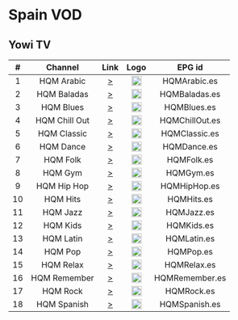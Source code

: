 <h1>Spain VOD</h1>

<h2>Yowi TV</h2>

| #   | Channel        | Link  | Logo | EPG id |
|:---:|:--------------:|:-----:|:----:|:------:|
| 1   | HQM Arabic| [>](https://livelist01.yowi.tv/lista/39596c72840d27b213caf4e58c39599a6f2ed203/master.m3u8) | <img height="20" src="https://hqm.es/wp-content/uploads/arabic-hqm-logo.png"/> | HQMArabic.es |
| 2   | HQM Baladas| [>](https://livelist01.yowi.tv/lista/5d7d2c21e0ec7a8a99fd1fdbc52cbdc0782f77fc/master.m3u8) | <img height="20" src="https://hqm.es/wp-content/uploads/baladas-hqm-logo.png"/> | HQMBaladas.es |
| 3   | HQM Blues| [>](https://livelist01.yowi.tv/lista/81c601f370e44dc566113fd752204be5f5f53b61/master.m3u8) | <img height="20" src="https://hqm.es/wp-content/uploads/blues-hqm-logo.png"/> | HQMBlues.es |
| 4   | HQM Chill Out| [>](https://livelist01.yowi.tv/lista/183a351ddb0e57af6d735256226e6033c32219ab/master.m3u8) | <img height="20" src="https://hqm.es/wp-content/uploads/chill-out-hqm-logo.png"/> | HQMChillOut.es |
| 5   | HQM Classic| [>](https://livelist01.yowi.tv/lista/f04129475945936b248aa723de56519ea2ff10fc/master.m3u8) | <img height="20" src="https://hqm.es/wp-content/uploads/classic-hqm-logo.png"/> | HQMClassic.es |
| 6   | HQM Dance| [>](https://livelist01.yowi.tv/lista/57cf2f51b07ff21988a7a6f0270a66d41086d4a4/master.m3u8) | <img height="20" src="https://hqm.es/wp-content/uploads/dance-hqm-logo.png"/> | HQMDance.es |
| 7   | HQM Folk| [>](https://livelist01.yowi.tv/lista/9f5310c179e8e840188d183be235f755b18cf703/master.m3u8) | <img height="20" src="https://hqm.es/wp-content/uploads/folk-hqm-logo.png"/> | HQMFolk.es |
| 8   | HQM Gym| [>](https://livelist01.yowi.tv/lista/abb87f329d0ed03072b1930e9636a53e8076c8d5/master.m3u8) | <img height="20" src="https://hqm.es/wp-content/uploads/gym-hqm-logo.png"/> | HQMGym.es |
| 9   | HQM Hip Hop| [>](https://livelist01.yowi.tv/lista/8327abc87895df4c76db1155435fdca6a3607bbd/master.m3u8) | <img height="20" src="https://hqm.es/wp-content/uploads/hip-hop-hqm-logo.png"/> | HQMHipHop.es |
| 10   | HQM Hits| [>](https://livelist01.yowi.tv/lista/5e2db2017a8fd03f73b40ede363d1a586db4e9a6/master.m3u8) | <img height="20" src="https://hqm.es/wp-content/uploads/hits-hqm-logo.png"/> | HQMHits.es |
| 11   | HQM Jazz| [>](https://livelist01.yowi.tv/lista/f204aa5b3f0691e69851b54b7746ef09ede26f6a/master.m3u8) | <img height="20" src="https://hqm.es/wp-content/uploads/jazz-hqm-logo.png"/> | HQMJazz.es |
| 12   | HQM Kids| [>](https://livelist01.yowi.tv/lista/e4bc12dafe33c3ceb3e382e3acc0ec2c012cf7fd/master.m3u8) | <img height="20" src="https://hqm.es/wp-content/uploads/kids-hqm-logo.png"/> | HQMKids.es |
| 13   | HQM Latin| [>](https://livelist01.yowi.tv/lista/9a4da7871ec57b4b63ed49597a13d09869172be0/master.m3u8) | <img height="20" src="https://hqm.es/wp-content/uploads/latin-hqm-logo.png"/> | HQMLatin.es |
| 14   | HQM Pop| [>](https://livelist01.yowi.tv/lista/eb2fa68a058a701fa5bd2c80f6c8a6075896f71d/master.m3u8) | <img height="20" src="https://hqm.es/wp-content/uploads/pop-hqm-logo.png"/> | HQMPop.es |
| 15   | HQM Relax| [>](https://livelist01.yowi.tv/lista/dc1b71c6fda2e687050facaa7242062cbf5a7f2a/master.m3u8) | <img height="20" src="https://hqm.es/wp-content/uploads/relax-hqm-logo.png"/> | HQMRelax.es |
| 16   | HQM Remember | [>](https://livelist01.yowi.tv/lista/57c98e2e295a0b69b52dc5f84edc4b1b68783ba2/master.m3u8) | <img height="20" src="https://hqm.es/wp-content/uploads/remember-hqm-logo.png"/> | HQMRemember.es |
| 17   | HQM Rock| [>](https://livelist01.yowi.tv/lista/0d6c7ccfac89946bfd41ae34c527e8d94734065c/master.m3u8) | <img height="20" src="https://hqm.es/wp-content/uploads/rock-hqm-logo.png"/> | HQMRock.es |
| 18   | HQM Spanish | [>](https://livelist01.yowi.tv/lista/8635ae40f8d1a32eccd63d1f58b55662c9c98f9f/master.m3u8) | <img height="20" src="https://hqm.es/wp-content/uploads/spanish-hqm-logo.png"/> | HQMSpanish.es |
